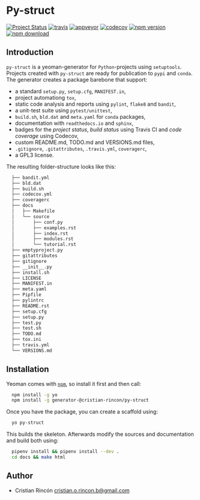 # Py-struct

[![Project Status](http://www.repostatus.org/badges/latest/inactive.svg)](http://www.repostatus.org/#inactive)
[![travis](https://travis-ci.org/cristian-rincon/py-struct.svg?branch=master)](https://travis-ci.org/cristian-rincon/py-struct)
[![appveyor](https://ci.appveyor.com/api/projects/status/6kpnkmlva9hio2hc?svg=true)](https://ci.appveyor.com/project/cristian-rincon/py-struct)
[![codecov](https://codecov.io/gh/cristian-rincon/py-struct/branch/master/graph/badge.svg)](https://codecov.io/gh/cristian-rincon/py-struct)
[![npm version](https://badge.fury.io/js/generator-python-bones.svg)](https://www.npmjs.com/package/generator-py-struct)
[![npm download](https://img.shields.io/npm/dt/@cristian-rincon/py-struct.svg)](https://www.npmjs.com/package/@cristian-rincon/py-struct)



## Introduction

`py-struct` is a yeoman-generator for `Python`-projects using `setuptools`. Projects created with `py-struct` are ready for publication to `pypi` and `conda`. The generator creates a package barebone that support:

* a standard `setup.py`, `setup.cfg`, `MANIFEST.in`,
* project automationg `tox`,
* static code analysis and reports using `pylint`, `flake8` and `bandit`,
* a unit-test suite using `pytest/unittest`,
* `build.sh`, `bld.dat` and `meta.yaml` for `conda` packages,
* documentation with `readthedocs.io` and `sphinx`,
* badges for the *project status*, *build status* using Travis CI and *code coverage* using Codecov,
* custom README.md, TODO.md and VERSIONS.md files,
* `.gitignore`, `.gitattributes`, `.travis.yml`, `coveragerc`,
* a GPL3 license.

The resulting folder-structure looks like this:

```sh
  ├── bandit.yml
  ├── bld.dat
  ├── build.sh
  ├── codecov.yml
  ├── coveragerc
  ├── docs
  │   ├── Makefile
  │   └── source
  │       ├── conf.py
  │       ├── examples.rst
  │       ├── index.rst
  │       ├── modules.rst
  │       └── tutorial.rst
  ├── emptyproject.py
  ├── gitattributes
  ├── gitignore
  ├── __init__.py
  ├── install.sh
  ├── LICENSE
  ├── MANIFEST.in
  ├── meta.yaml
  ├── Pipfile
  ├── pylintrc
  ├── README.rst
  ├── setup.cfg
  ├── setup.py
  ├── test.py
  ├── test.sh
  ├── TODO.md
  ├── tox.ini
  ├── travis.yml
  └── VERSIONS.md
```

## Installation

Yeoman comes with [```npm```](https://nodejs.org/en/download/current/), so install it first and then call:

```sh
  npm install -g yo
  npm install -g generator-@cristian-rincon/py-struct
```

Once you have the package, you can create a scaffold using:

```sh
  yo py-struct
```

This builds the skeleton. Afterwards modify the sources and documentation and build both using:

```sh
  pipenv install && pipenv install --dev .
  cd docs && make html
```

## Author

* Cristian Rincón <a href="mailto:cristian.o.rincon.b@gmail.com">cristian.o.rincon.b@gmail.com</a>
